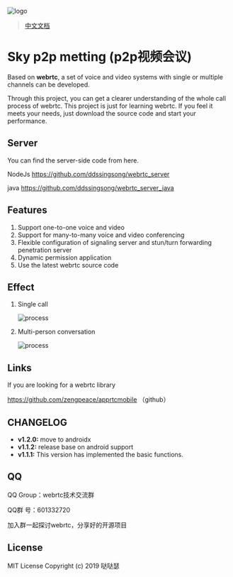 ![logo](https://github.com/ddssingsong/webrtc_android/blob/master/art/logo1.png)



> [中文文档](<https://github.com/ddssingsong/webrtc_android/blob/master/README-zh.md>)



# Sky p2p metting (p2p视频会议)



Based on **webrtc**, a set of voice and video systems with single or multiple channels can be developed. 

Through this project, you can get a clearer understanding of the whole call process of webrtc. This project is just for learning webrtc. If you feel it meets your needs, just download the source code and start your performance.



## Server 

You can find the server-side code from here. 

NodeJs    https://github.com/ddssingsong/webrtc_server

java      https://github.com/ddssingsong/webrtc_server_java



## Features

1. Support one-to-one voice and video
2. Support for many-to-many voice and video conferencing
3. Flexible configuration of signaling server and stun/turn forwarding penetration server
4. Dynamic permission application
6. Use the latest webrtc source code

## Effect

1. Single call

   ![process](https://github.com/ddssingsong/webrtc_android/blob/master/art/image3.png)



2. Multi-person conversation

   ![process](https://github.com/ddssingsong/webrtc_android/blob/master/art/image5.jpg)



## Links

If you are looking for a webrtc library

https://github.com/zengpeace/apprtcmobile （github）



## CHANGELOG

- **v1.2.0:**  move to androidx
- **v1.1.2:**   release base on android support
- **v1.1.1:**   This version has implemented the basic functions.



## QQ

QQ Group：webrtc技术交流群

QQ群   号：601332720

加入群一起探讨webrtc，分享好的开源项目



## License

MIT License 
Copyright (c) 2019 哒哒瑟 











